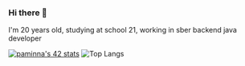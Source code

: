 ### Hi there 👋
I'm 20 years old,
studying at school 21,
working in sber backend java developer


[![paminna's 42 stats](https://badge42.herokuapp.com/api/stats/paminna?privacyEmail=true&darkmode=true)](https://github.com/JaeSeoKim/badge42)
![Top Langs](https://github-readme-stats.vercel.app/api/top-langs/?username=paminna&layout=compact)
<!--
**paminna/paminna** is a ✨ _special_ ✨ repository because its `README.md` (this file) appears on your GitHub profile.

Here are some ideas to get you started:

- 🔭 I’m currently working on webserv
- 🌱 I’m currently learning java
- 👯 I’m looking to collaborate on ...
- 🤔 I’m looking for help with ...
- 💬 Ask me about ...
- 📫 How to reach me: ...
- 😄 Pronouns: ...
- ⚡ Fun fact: ...
-->
